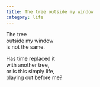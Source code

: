 ```yaml
---
title: The tree outside my window
category: life
---
```


The tree   
outside my window  
is not the same.  
  
Has time replaced it  
with another tree,  
or is this simply life,  
playing out before me?  
